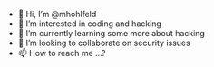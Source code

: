 - 👋 Hi, I’m @mhohlfeld
- 👀 I’m interested in coding and hacking
- 🌱 I’m currently learning some more about hacking
- 💞️ I’m looking to collaborate on security issues
- 📫 How to reach me ...?

<!---
mhohlfeld/mhohlfeld is a ✨ special ✨ repository because its `README.md` (this file) appears on your GitHub profile.
You can click the Preview link to take a look at your changes.
--->
